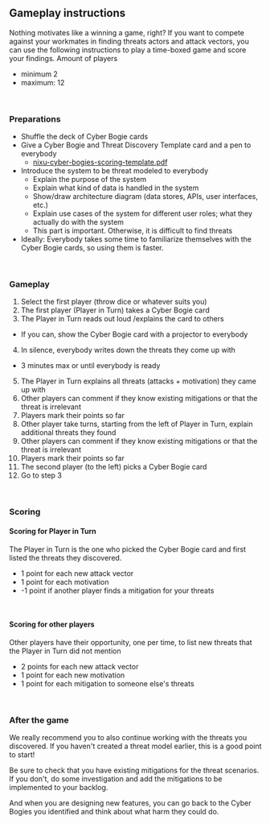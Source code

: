 ## Gameplay instructions

Nothing motivates like a winning a game, right? If you want to compete against your workmates in finding threats actors and attack vectors, you can use the following instructions to play a time-boxed game and score your findings.
Amount of players

* minimum 2
* maximum: 12

<br />

### Preparations

* Shuffle the deck of Cyber Bogie cards
* Give a Cyber Bogie and Threat Discovery Template card and a pen to everybody
  * [nixu-cyber-bogies-scoring-template.pdf](https://github.com/nixu-corp/NixuCyberBogies/blob/master/Gameplay%20instructions/nixu-cyber-bogies-scoring-template.pdf)
* Introduce the system to be threat modeled to everybody
  * Explain the purpose of the system
  * Explain what kind of data is handled in the system
  * Show/draw architecture diagram (data stores, APIs, user interfaces, etc.)
  * Explain use cases of the system for different user roles; what they actually do with the system
  * This part is important. Otherwise, it is difficult to find threats
* Ideally: Everybody takes some time to familiarize themselves with the Cyber Bogie cards, so using them is faster.

<br />

### Gameplay

1. Select the first player (throw dice or whatever suits you)
2. The first player (Player in Turn) takes a Cyber Bogie card
3. The Player in Turn reads out loud /explains the card to others

  * If you can, show the Cyber Bogie card with a projector to everybody

4. In silence, everybody writes down the threats they come up with

  * 3 minutes max or until everybody is ready

5. The Player in Turn explains all threats (attacks + motivation) they came up with
6. Other players can comment if they know existing mitigations or that the threat is irrelevant
7. Players mark their points so far
8. Other player take turns, starting from the left of Player in Turn, explain additional threats they found
9. Other players can comment if they know existing mitigations or that the threat is irrelevant
10. Players mark their points so far
11. The second player (to the left) picks a Cyber Bogie card
12. Go to step 3


<br />

### Scoring

#### Scoring for Player in Turn

The Player in Turn is the one who picked the Cyber Bogie card and first listed the threats they discovered.

  * 1 point for each new attack vector
  * 1 point for each motivation
  * -1 point if another player finds a mitigation for your threats

<br />

#### Scoring for other players

Other players have their opportunity, one per time, to list new threats that the Player in Turn did not mention

  * 2 points for each new attack vector
  * 1 point for each new motivation
  * 1 point for each mitigation to someone else's threats

<br />

### After the game

We really recommend you to also continue working with the threats you discovered. If you haven't created a threat model earlier, this is a good point to start!

Be sure to check that you have existing mitigations for the threat scenarios. If you don't, do some investigation and add the mitigations to be implemented to your backlog.

And when you are designing new features, you can go back to the Cyber Bogies you identified and think about what harm they could do.

